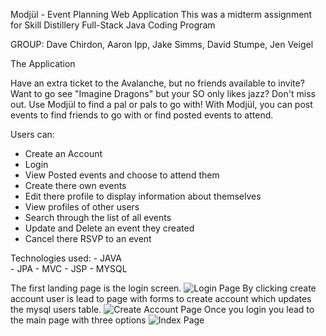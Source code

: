 Modjül  - Event Planning Web Application
This was a midterm assignment for Skill Distillery Full-Stack Java Coding Program

GROUP: Dave Chirdon, Aaron Ipp, Jake Simms, David Stumpe, Jen Veigel

The Application

Have an extra ticket to the Avalanche, but no friends available to invite? Want to go see "Imagine Dragons" but your SO only likes jazz? Don't miss out. Use Modjül to find a pal or pals to go with! With Modjül, you can post events to find friends to go with or find posted events to attend.

Users can:
 - Create an Account
 - Login
 - View Posted events and choose to attend them
 - Create there own events
 - Edit there profile to display information about themselves
 - View profiles of other users
 - Search through the list of all events
 - Update and Delete an event they created
 - Cancel there RSVP to an event

Technologies used:
	- JAVA		
	- JPA
	- MVC
	- JSP
	- MYSQL

The first landing page is the login screen.
![Login Page](screenshots/loginPage.png)
By clicking create account user is lead to page with forms to create account
which updates the mysql users table.
![Create Account Page](screenshots/createAccountPage.png)
Once you login you lead to the main page with three options
![Index Page](screenshots/indexPage.png)
